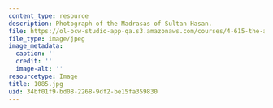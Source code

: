 ```yaml
---
content_type: resource
description: Photograph of the Madrasas of Sultan Hasan.
file: https://ol-ocw-studio-app-qa.s3.amazonaws.com/courses/4-615-the-architecture-of-cairo-spring-2002/34bf01f9bd0822689df2be15fa359830_1085.jpg
file_type: image/jpeg
image_metadata:
  caption: ''
  credit: ''
  image-alt: ''
resourcetype: Image
title: 1085.jpg
uid: 34bf01f9-bd08-2268-9df2-be15fa359830
---
```

